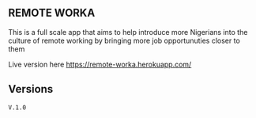 ## REMOTE WORKA
  This is a full scale app that aims to help introduce more Nigerians into the culture of remote working by bringing more job opportunuties closer to them
  
  Live version here https://remote-worka.herokuapp.com/
 
 
 ## Versions
 
    V.1.0
